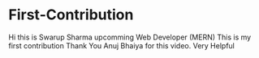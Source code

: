 # First-Contribution
Hi this is Swarup Sharma upcomming Web Developer (MERN)
This is my first contribution
Thank You Anuj Bhaiya for this video. Very Helpful
